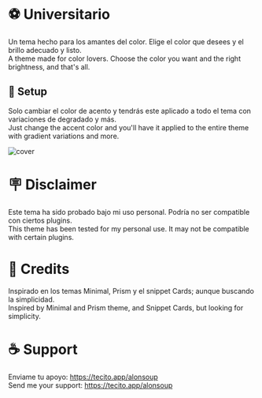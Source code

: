 # ⚽ Universitario
Un tema hecho para los amantes del color. Elige el color que desees y el brillo adecuado y listo. </br>
A theme made for color lovers. Choose the color you want and the right brightness, and that's all.

## 🎨 Setup
Solo cambiar el color de acento y tendrás este aplicado a todo el tema con variaciones de degradado y más. </br>
Just change the accent color and you'll have it applied to the entire theme with gradient variations and more.

![cover](https://github.com/user-attachments/assets/5bf8413b-46a0-4ef4-b922-0f8dce9a186e)

# 🪧 Disclaimer
Este tema ha sido probado bajo mi uso personal. Podría no ser compatible con ciertos plugins. </br>
This theme has been tested for my personal use. It may not be compatible with certain plugins.

# 🌟 Credits
Inspirado en los temas Minimal, Prism y el snippet Cards; aunque buscando la simplicidad. </br>
Inspired by Minimal and Prism theme, and Snippet Cards, but looking for simplicity.

# ☕ Support
Enviame tu apoyo: https://tecito.app/alonsoup </br>
Send me your support: https://tecito.app/alonsoup
